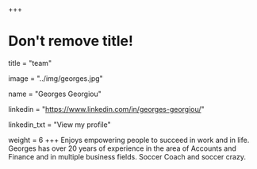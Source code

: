 +++

# Don't remove title!

title = "team"

image = "../img/georges.jpg"

name = "Georges Georgiou"

linkedin = "https://www.linkedin.com/in/georges-georgiou/"

linkedin_txt = "View my profile"

weight = 6
+++
Enjoys empowering people to succeed in work and in life.
Georges has over 20 years of experience in the area of Accounts and Finance and in multiple business fields. Soccer Coach and soccer crazy.
